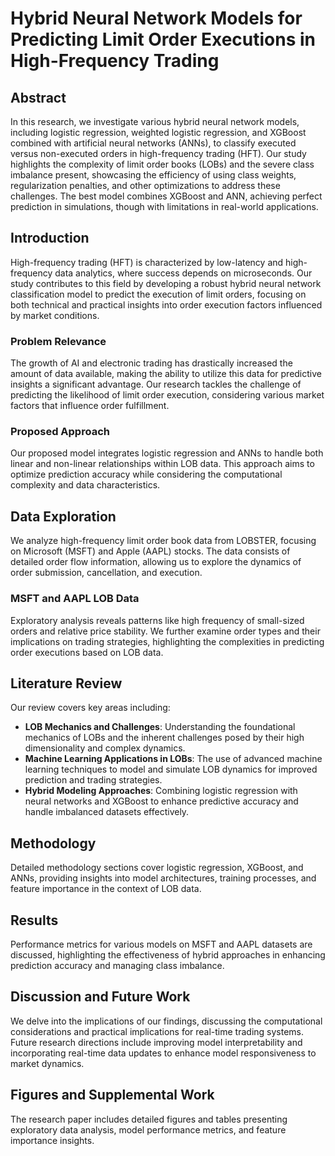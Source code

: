# Hybrid Neural Network Models for Predicting Limit Order Executions in High-Frequency Trading

## Abstract
In this research, we investigate various hybrid neural network models, including logistic regression, weighted logistic regression, and XGBoost combined with artificial neural networks (ANNs), to classify executed versus non-executed orders in high-frequency trading (HFT). Our study highlights the complexity of limit order books (LOBs) and the severe class imbalance present, showcasing the efficiency of using class weights, regularization penalties, and other optimizations to address these challenges. The best model combines XGBoost and ANN, achieving perfect prediction in simulations, though with limitations in real-world applications.

## Introduction
High-frequency trading (HFT) is characterized by low-latency and high-frequency data analytics, where success depends on microseconds. Our study contributes to this field by developing a robust hybrid neural network classification model to predict the execution of limit orders, focusing on both technical and practical insights into order execution factors influenced by market conditions.

### Problem Relevance
The growth of AI and electronic trading has drastically increased the amount of data available, making the ability to utilize this data for predictive insights a significant advantage. Our research tackles the challenge of predicting the likelihood of limit order execution, considering various market factors that influence order fulfillment.

### Proposed Approach
Our proposed model integrates logistic regression and ANNs to handle both linear and non-linear relationships within LOB data. This approach aims to optimize prediction accuracy while considering the computational complexity and data characteristics.

## Data Exploration
We analyze high-frequency limit order book data from LOBSTER, focusing on Microsoft (MSFT) and Apple (AAPL) stocks. The data consists of detailed order flow information, allowing us to explore the dynamics of order submission, cancellation, and execution.

### MSFT and AAPL LOB Data
Exploratory analysis reveals patterns like high frequency of small-sized orders and relative price stability. We further examine order types and their implications on trading strategies, highlighting the complexities in predicting order executions based on LOB data.

## Literature Review
Our review covers key areas including:
- **LOB Mechanics and Challenges**: Understanding the foundational mechanics of LOBs and the inherent challenges posed by their high dimensionality and complex dynamics.
- **Machine Learning Applications in LOBs**: The use of advanced machine learning techniques to model and simulate LOB dynamics for improved prediction and trading strategies.
- **Hybrid Modeling Approaches**: Combining logistic regression with neural networks and XGBoost to enhance predictive accuracy and handle imbalanced datasets effectively.

## Methodology
Detailed methodology sections cover logistic regression, XGBoost, and ANNs, providing insights into model architectures, training processes, and feature importance in the context of LOB data.

## Results
Performance metrics for various models on MSFT and AAPL datasets are discussed, highlighting the effectiveness of hybrid approaches in enhancing prediction accuracy and managing class imbalance.

## Discussion and Future Work
We delve into the implications of our findings, discussing the computational considerations and practical implications for real-time trading systems. Future research directions include improving model interpretability and incorporating real-time data updates to enhance model responsiveness to market dynamics.

## Figures and Supplemental Work
The research paper includes detailed figures and tables presenting exploratory data analysis, model performance metrics, and feature importance insights.
